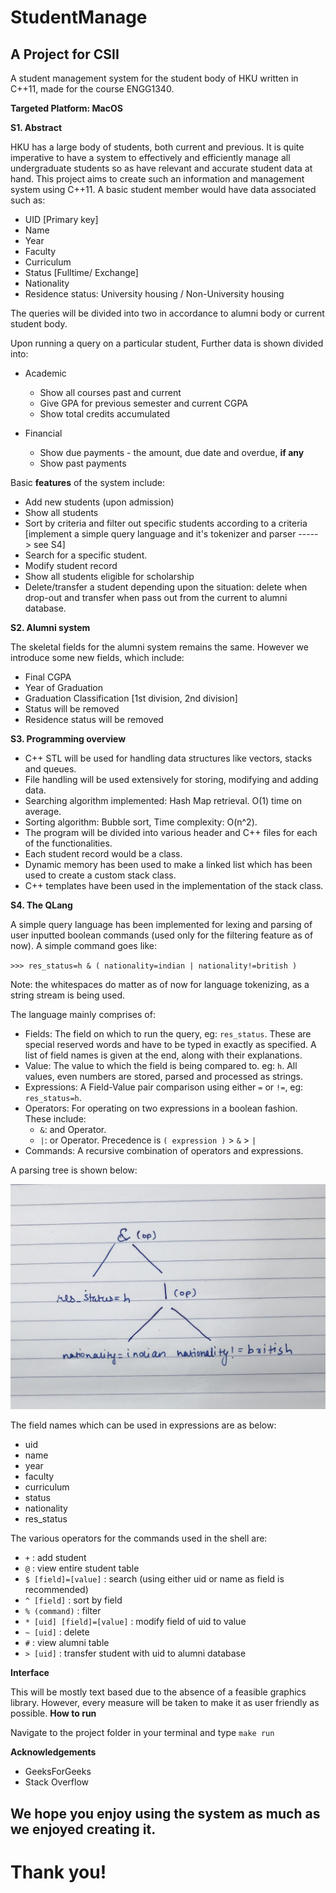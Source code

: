 # StudentManage
## A Project for CSII

A student management system for the student body of HKU written in C++11, made for the course ENGG1340.

**Targeted Platform: MacOS**

**S1. Abstract**

HKU has a large body of students, both current and previous. It is quite imperative to have a system to effectively and efficiently manage all undergraduate students so as have relevant and accurate student data at hand. This project aims to create such an information and management system using C++11. A basic student member would have data associated such as:

- UID [Primary key]
- Name
- Year
- Faculty
- Curriculum
- Status [Fulltime/ Exchange]
- Nationality
- Residence status: University housing / Non-University housing

The queries will be divided into two in accordance to alumni body or current student body.

Upon running a query on a particular student, Further data is shown divided into:
- Academic
  - Show all courses past and current
  - Give GPA for previous semester and current CGPA
  - Show total credits accumulated

- Financial
  - Show due payments - the amount, due date and overdue, **if any**
  - Show past payments

Basic **features** of the system include:
- Add new students (upon admission)
- Show all students
- Sort by criteria and filter out specific students according to a criteria [implement a simple query language and it's tokenizer and parser -----> see S4]
- Search for a specific student.
- Modify student record
- Show all students eligible for scholarship
- Delete/transfer a student depending upon the situation: delete when drop-out and transfer when pass out from the current to alumni database.

**S2. Alumni system**

The skeletal fields for the alumni system remains the same. However we introduce some new fields, which include:
- Final CGPA
- Year of Graduation
- Graduation Classification [1st division, 2nd division]
- Status will be removed
- Residence status will be removed

**S3. Programming overview**

  - C++ STL will be used for handling data structures like vectors, stacks and queues.
  - File handling will be used extensively for storing, modifying and adding data.
  - Searching algorithm implemented: Hash Map retrieval. O(1) time on average.
  - Sorting algorithm: Bubble sort, Time complexity: O(n^2).
  - The program will be divided into various header and C++ files for each of the functionalities.
  - Each student record would be a class.
  - Dynamic memory has been used to make a linked list which has been used to create a custom stack class.
  - C++ templates have been used in the implementation of the stack class.

**S4. The QLang**

A simple query language has been implemented for lexing and parsing of user inputted boolean commands (used only for the filtering feature as of now). A simple command goes like:

`>>> res_status=h & ( nationality=indian | nationality!=british )`

Note: the whitespaces do matter as of now for language tokenizing, as a string stream is being used.

The language mainly comprises of:

- Fields: The field on which to run the query, eg: `res_status`. These are special reserved words and have to be typed in exactly as specified. A list of field names is given at the end, along with their explanations.
- Value: The value to which the field is being compared to. eg: `h`. All values, even numbers are stored, parsed and processed as strings.
- Expressions: A Field-Value pair comparison using either `=` or `!=`, eg: `res_status=h`.
- Operators: For operating on two expressions in a boolean fashion. These include:
  - `&`: and Operator.
  - `|`: or Operator.
  Precedence is `( expression )` > `&` > `|`
- Commands: A recursive combination of operators and expressions.

A parsing tree is shown below:

![Parse Tree](parse.jpg)

The field names which can be used in expressions are as below:
- uid
- name
- year
- faculty
- curriculum
- status
- nationality
- res_status

The various operators for the commands used in the shell are:
- `+` : add student
- `@` : view entire student table
- `$ [field]=[value]` : search (using either uid or name as field is recommended)
- `^ [field]` : sort by field
- `% (command)` : filter
- `* [uid] [field]=[value]` : modify field of uid to value
- `~ [uid]` : delete
- `#` : view alumni table
- `> [uid]` : transfer student with uid to alumni database

**Interface**

This will be mostly text based due to the absence of a feasible graphics library. However, every measure will be taken to make it as user friendly as possible.
**How to run**

Navigate to the project folder in your terminal and type `make run`

**Acknowledgements**
- GeeksForGeeks
- Stack Overflow

## We hope you enjoy using the system as much as we enjoyed creating it.
# Thank you!
